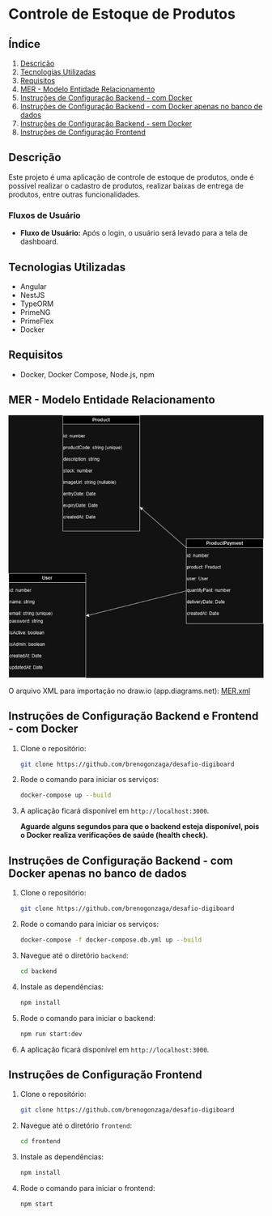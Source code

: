 # Controle de Estoque de Produtos

## Índice

1. [Descrição](#descrição)
2. [Tecnologias Utilizadas](#tecnologias-utilizadas)
3. [Requisitos](#requisitos)
4. [MER - Modelo Entidade Relacionamento](#mer---modelo-entidade-relacionamento)
5. [Instruções de Configuração Backend - com Docker](#instruções-de-configuração-backend-e-frontend---com-docker)
6. [Instruções de Configuração Backend - com Docker apenas no banco de dados](#instruções-de-configuração-backend---com-docker-apenas-no-banco-de-dados)
7. [Instruções de Configuração Backend - sem Docker](#instruções-de-configuração-backend---sem-docker)
8. [Instruções de Configuração Frontend](#instruções-de-configuração-frontend)

## Descrição

Este projeto é uma aplicação de controle de estoque de produtos, onde é possível realizar o cadastro de produtos, realizar baixas de entrega de produtos, entre outras funcionalidades.

### Fluxos de Usuário

- **Fluxo de Usuário:** Após o login, o usuário será levado para a tela de dashboard.

## Tecnologias Utilizadas

- Angular
- NestJS
- TypeORM
- PrimeNG
- PrimeFlex
- Docker

## Requisitos

- Docker, Docker Compose, Node.js, npm

## MER - Modelo Entidade Relacionamento

<p align="center">
  <img src="./docs/MER.png" alt="MER">
</p>

O arquivo XML para importação no draw.io (app.diagrams.net): [MER.xml](./docs/MER.xml)

## Instruções de Configuração Backend e Frontend - com Docker

1. Clone o repositório:

   ```sh
   git clone https://github.com/brenogonzaga/desafio-digiboard
   ```

2. Rode o comando para iniciar os serviços:

   ```sh
   docker-compose up --build
   ```

3. A aplicação ficará disponível em `http://localhost:3000`.

   **Aguarde alguns segundos para que o backend esteja disponível, pois o Docker realiza verificações de saúde (health check).**

## Instruções de Configuração Backend - com Docker apenas no banco de dados

1. Clone o repositório:

   ```sh
   git clone https://github.com/brenogonzaga/desafio-digiboard
   ```

2. Rode o comando para iniciar os serviços:

   ```sh
   docker-compose -f docker-compose.db.yml up --build
   ```

3. Navegue até o diretório `backend`:

   ```sh
   cd backend
   ```

4. Instale as dependências:

   ```sh
   npm install
   ```

5. Rode o comando para iniciar o backend:

   ```sh
   npm run start:dev
   ```

6. A aplicação ficará disponível em `http://localhost:3000`.

## Instruções de Configuração Frontend

1. Clone o repositório:

   ```sh
   git clone https://github.com/brenogonzaga/desafio-digiboard
   ```

2. Navegue até o diretório `frontend`:

   ```sh
   cd frontend
   ```

3. Instale as dependências:

   ```sh
   npm install
   ```

4. Rode o comando para iniciar o frontend:

   ```sh
   npm start
   ```

